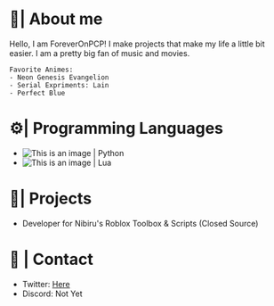 # 💖| About me
Hello, I am ForeverOnPCP! I make projects that make my life a little bit easier. I am a pretty big fan of music and movies.

    Favorite Animes:
    - Neon Genesis Evangelion
    - Serial Expriments: Lain
    - Perfect Blue

# ⚙️| Programming Languages
- ![This is an image](https://github.com/abrahamcalf/programming-languages-logos/blob/master/src/python/python_16x16.png) | Python
- ![This is an image](https://github.com/abrahamcalf/programming-languages-logos/blob/master/src/lua/lua_16x16.png) | Lua

# 🌱| Projects
- Developer for Nibiru's Roblox Toolbox & Scripts (Closed Source)

# 📱 | Contact
- Twitter: [Here](https://twitter.com/ForeverOnPCP)
- Discord: Not Yet  
